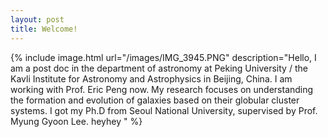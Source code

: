 ```yaml
---
layout: post
title: Welcome!
---
```

{% include image.html url="/images/IMG_3945.PNG" description="Hello, I am a post doc in the department of astronomy at Peking University / the Kavli Institute for Astronomy and Astrophysics in Beijing, China. I am working with Prof. Eric Peng now. My research focuses on understanding the formation and evolution of galaxies based on their globular cluster systems. I got my Ph.D from Seoul National University, supervised by Prof. Myung Gyoon Lee. heyhey
" %}
